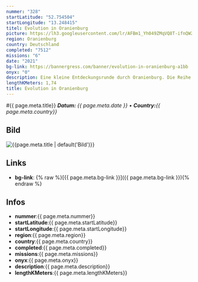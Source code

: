 ```yaml
---
nummer: "328"
startLatitude: "52.754504"
startLongitude: "13.248415"
titel: Evolution in Oranienburg
picture: https://lh3.googleusercontent.com/lr/AFBm1_Yh049ZMqVQ8T-ifnQW2Ql_Mf00lczm5USy4ifEUsKR2UvhvCus_lCgJawQVkiv4KN0fBKJSZAs5XdKpBThBexxknjSbLwOjAyUJWZuRmN0Jq6X5n8ojxuqSr8MURhIqUMXD12O09VSm0WBu6TQPb_PDiYZ2zpQPmhHn5EinYg5nAxE8gOdAJlitSnRC6Eqf9EBKE6b19xq8gb_QfR8No8CWKkgTnkPHfN9_aRF5GzWjlTSYSX2zIHbGFHSOOgGLDkGeQW4UYbX6LDblyoX5AeoTUWoeXJQfZdkij0aEQ0evIv-Gq9LKmHFrVEojZINCZ5HqAmeUZjHH1zcGfigHYyGVewgCx0I-IjAPhoTBCl_7yAnZQSdPcrMGlQtimujrl8x20OpNirqwYFQthvyMIR8VGNSi4YZBpE8pGGE3Sv-L3MKfMgyepH5M3QwG02RMSsBJdMMwVIwW8_RfOzeENWOf-iuuoYrbzHpizs36ykiv7QgY8EXzJ8DFrpCSunI05_tKuYPxWyjc8QUIlZZhUX-oq3LUKsVB9Qu9nMyNaUSdD7ea8TOb2HZbNf5I2QB6VAdFr0xQbb1C330Yg965tDc4FSdYgAAK_UA15gwrg22ASAGC2yDcj51hZ6EDq5uo8lTJmybL3bCTa12b8QrI4MDBKbIQpDfpe8ENHfEWm_d44sFfPpfxLgmVXxz1sTyBFuVSLT_7a50vlo6JQgqbkmjy-prr8dOIt1TevPQWnVLUreoVumdpZwHBPdAiKJgMkHGa0T1VQZPwJN6bTikFfk4re__vdcDp87hVsH32lvmyyVooGzx9bnYzsvJvyfPkTP2oOUkEFAZP_q1UeVHiYd1-ZToOoVr7ovK
region: Oranienburg
country: Deutschland
completed: "7512"
missions: "6"
date: "2021"
bg-link: https://bannergress.com/banner/evolution-in-oranienburg-a1bb
onyx: "0"
description: Eine kleine Entdeckungsrunde durch Oranienburg. Die Reihe startet am Bahnhof und führt dich zum Schlosspark der Stadt
lengthKMeters: 1,74
title: Evolution in Oranienburg
---
```


#{{ page.meta.title}}
_**Datum:** {{ page.meta.date }} • **Country:**{{ page.meta.country}}_

## Bild
![{{page.meta.title | default('Bild')}}]({{page.meta.picture}})

## Links
- **bg-link**: {% raw %}[{{ page.meta.bg-link }}]({{ page.meta.bg-link }}){% endraw %}

## Infos
- **nummer**:{{ page.meta.nummer}}
- **startLatitude**:{{ page.meta.startLatitude}}
- **startLongitude**:{{ page.meta.startLongitude}}
- **region**:{{ page.meta.region}}
- **country**:{{ page.meta.country}}
- **completed**:{{ page.meta.completed}}
- **missions**:{{ page.meta.missions}}
- **onyx**:{{ page.meta.onyx}}
- **description**:{{ page.meta.description}}
- **lengthKMeters**:{{ page.meta.lengthKMeters}}


